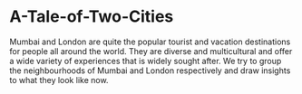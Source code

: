 # A-Tale-of-Two-Cities
Mumbai and London are quite the popular tourist and vacation destinations for people all around the world. They are diverse and multicultural and offer a wide variety of experiences that is widely sought after. We try to group the neighbourhoods of Mumbai and London respectively and draw insights to what they look like now.
